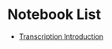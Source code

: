 # Notebook List

* [Transcription Introduction](http://nbviewer.ipython.org/github/svaksh/ira/blob/master/2014-transcriptome/01_transcriptome_intro.ipynb)
